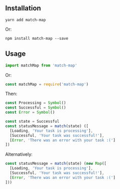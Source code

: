 ## Installation

```
yarn add match-map
```

Or:

```
npm install match-map --save
```

## Usage

```javascript
import matchMap from 'match-map'
```

Or:

```javascript
const matchMap = require('match-map')
```

Then:

```javascript
const Processing = Symbol()
const Successful = Symbol()
const Error = Symbol()

const state = Successful
const statusMessage = match(state) ([
  [Loading, 'Your task is processing'],
  [Successful, 'Your task was successful!'],
  [Error, 'There was an error with your task :(']
])
```

Alternatively:

```javascript
const statusMessage = match(state) (new Map([
  [Loading, 'Your task is processing'],
  [Successful, 'Your task was successful!'],
  [Error, 'There was an error with your task :(']
]))
```
